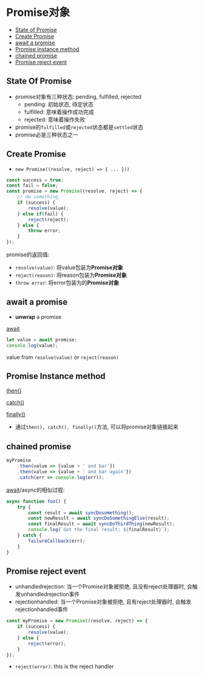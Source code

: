 # Promise对象

- [State of Promise](#state-of-promise)
- [Create Promise](#create-promise)
- [await a promise](#await-a-promise)
- [Promise Instance method](#promise-instance-method)
- [chained promise](#chained-promise)
- [Promise reject event](#promise-reject-event)

## State Of Promise

- promise对象有三种状态: pending, fulfilled, rejected
  - pending: 初始状态, 待定状态
  - fulfilled: 意味着操作成功完成
  - rejected: 意味着操作失败
- promise的`fulfilled`或`rejected`状态都是`settled`状态
- promise必是三种状态之一

## Create Promise

- `new Promise((resolve, reject) => { ... }))`

```js
const success = true;
const fail = false;
const promise = new Promise((resolve, reject) => {
    // do something
    if (success) {
        resolve(value);
    } else if(fail) {
        reject(reject);
    } else {
        throw error;
    }
});
```

promise的返回值:

- `resolve(value)`: 将value包装为**Promise对象**
- `reject(reason)`: 将reason包装为**Promise对象**
- `throw error`: 将error包装为的**Promise对象**

## await a promise

- **unwrap** a promise

[await](JavaScript_Await.md)

```js
let value = await promise;
console.log(value);
```

value from `resolve(value)` or `reject(reason)`

## Promise Instance method

[then()](JavaScript_Promise_Then.md)

[catch()](JavaScript_Promise_Catch.md)

[finally()](JavaScript_Promise_Finally.md)

- 通过`then(), catch(), finally()`方法, 可以将promise对象链接起来

## chained promise

```js
myPromise
    .then(value => {value + ' and bar'})
    .then(value => {value + ' and bar again'})
    .catch(err => console.log(err));
```

[await]()/async的相似过程:

```js
async function foo() {
    try {
        const result = await syncDosomething();
        const newResult = await syncDoSomethingElse(result);
        const finalResult = await syncDoThirdThing(newResult);
        console.log(`Got the final result: ${finalResult}`);
    } catch {
        failureCallback(err);
    }
}
```

## Promise reject event

- unhandledrejection: 当一个Promise对象被拒绝, 且没有reject处理器时, 会触发unhandledrejection事件
- rejectionhandled: 当一个Promise对象被拒绝, 且有reject处理器时, 会触发rejectionhandled事件

```js
const myPromise = new Promise((resolve, reject) => {
    if (success) {
        resolve(value);
    } else {
        reject(error);
    }
});
```

- `reject(error)`: this is the reject handler

